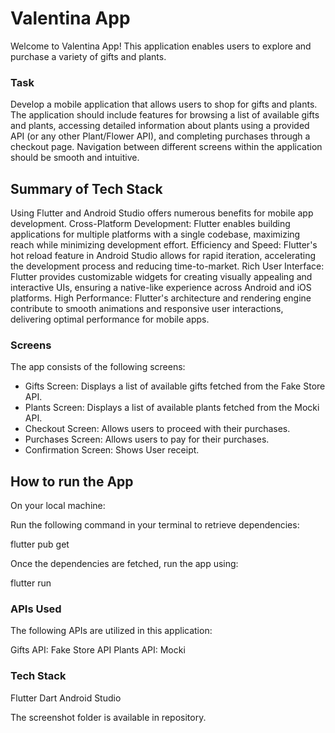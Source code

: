 
# Valentina App

Welcome to Valentina App! This application enables users to explore and purchase a variety of gifts and plants.

### Task
Develop a mobile application that allows users to shop for gifts and plants.
The application should include features for browsing a list of available gifts and plants, accessing detailed information about plants using a provided API (or any other Plant/Flower API), and completing purchases through a checkout page. Navigation between different screens within the application should be smooth and intuitive.

## Summary of Tech Stack
Using Flutter and Android Studio offers numerous benefits for mobile app development. Cross-Platform Development: Flutter enables building applications for multiple platforms with a single codebase, maximizing reach while minimizing development effort. Efficiency and Speed: Flutter's hot reload feature in Android Studio allows for rapid iteration, accelerating the development process and reducing time-to-market. Rich User Interface: Flutter provides customizable widgets for creating visually appealing and interactive UIs, ensuring a native-like experience across Android and iOS platforms. High Performance: Flutter's architecture and rendering engine contribute to smooth animations and responsive user interactions, delivering optimal performance for mobile apps.

### Screens
The app consists of the following screens:

- Gifts Screen: Displays a list of available gifts fetched from the Fake Store API.
- Plants Screen: Displays a list of available plants fetched from the Mocki API.
- Checkout Screen: Allows users to proceed with their purchases.
- Purchases Screen: Allows users to pay for their purchases.
- Confirmation Screen: Shows User receipt.

## How to run the App
On your local machine:

Run the following command in your terminal to retrieve dependencies:

flutter pub get

Once the dependencies are fetched, run the app using:

flutter run
  

### APIs Used
The following APIs are utilized in this application:

Gifts API: Fake Store API
Plants API: Mocki

### Tech Stack
Flutter
Dart 
Android Studio

The screenshot folder is available in repository.


